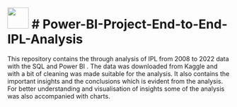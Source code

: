 # 
# <img src="https://user-images.githubusercontent.com/108053296/185796010-17140d50-39bc-4ff5-a88b-e308a734de10.gif" width="48" height="48" >  # Power-BI-Project-End-to-End-IPL-Analysis

This repository contains the through analysis of IPL from 2008 to 2022 data with the SQL and Power BI . The data was downloaded from Kaggle and with a bit of cleaning was made suitable for the analysis. It also contains the important insights and the conclusions which is evident from the analysis. For better understanding and visualisation of insights some of the analysis was also accompanied with charts.
<br>
<br>
